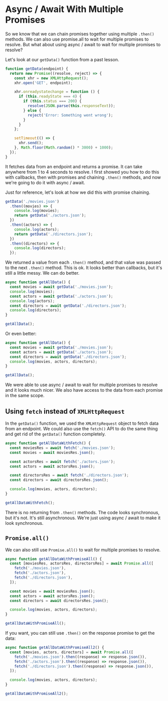 # Async / Await With Multiple Promises

So we know that we can chain promises together using multiple `.then()` methods. We can also use promise.all to wait for multiple promises to resolve. But what about using async / await to wait for multiple promises to resolve?

Let's look at our `getData()` function from a past lesson.

```js
function getData(endpoint) {
  return new Promise((resolve, reject) => {
    const xhr = new XMLHttpRequest();
    xhr.open('GET', endpoint);

    xhr.onreadystatechange = function () {
      if (this.readyState === 4) {
        if (this.status === 200) {
          resolve(JSON.parse(this.responseText));
        } else {
          reject('Error: Something went wrong');
        }
      }
    };

    setTimeout(() => {
      xhr.send();
    }, Math.floor(Math.random() * 3000) + 1000);
  });
}
```

It fetches data from an endpoint and returns a promise. It can take anywhere from 1 to 4 seconds to resolve. I first showed you how to do this with callbacks, then with promises and chaining `.then()` methods, and now we're going to do it with async / await.

Just for reference, let's look at how we did this with promise chaining.

```js
getData('./movies.json')
  .then((movies) => {
    console.log(movies);
    return getData('./actors.json');
  })
  .then((actors) => {
    console.log(actors);
    return getData('./directors.json');
  })
  .then((directors) => {
    console.log(directors);
  });
```

We returned a value from each `.then()` method, and that value was passed to the next `.then()` method. This is ok. It looks better than callbacks, but it's still a little messy. We can do better.

```js
async function getAllData() {
  const movies = await getData('./movies.json');
  console.log(movies);
  const actors = await getData('./actors.json');
  console.log(actors);
  const directors = await getData('./directors.json');
  console.log(directors);
}

getAllData();
```

Or even better:

```js
async function getAllData() {
  const movies = await getData('./movies.json');
  const actors = await getData('./actors.json');
  const directors = await getData('./directors.json');
  console.log(movies, actors, directors);
}

getAllData();
```

We were able to use async / await to wait for multiple promises to resolve and it looks much nicer. We also have access to the data from each promise in the same scope.

## Using `fetch` instead of `XMLHttpRequest`

In the `getData()` function, we used the `XMLHttpRequest` object to fetch data from an endpoint. We could also use the `fetch()` API to do the same thing and get rid of the `getData()` function completely.

```js
async function getAllDataWithFetch() {
  const moviesRes = await fetch('./movies.json');
  const movies = await moviesRes.json();

  const actorsRes = await fetch('./actors.json');
  const actors = await actorsRes.json();

  const directorsRes = await fetch('./directors.json');
  const directors = await directorsRes.json();

  console.log(movies, actors, directors);
}

getAllDataWithFetch();
```

There is no returning from `.then()` methods. The code looks synchronous, but it's not. It's still asynchronous. We're just using async / await to make it look synchronous.

## `Promise.all()`

We can also still use `Promise.all()` to wait for multiple promises to resolve.

```js
async function getAllDataWithPromiseAll() {
  const [moviesRes, actorsRes, directorsRes] = await Promise.all([
    fetch('./movies.json'),
    fetch('./actors.json'),
    fetch('./directors.json'),
  ]);

  const movies = await moviesRes.json();
  const actors = await actorsRes.json();
  const directors = await directorsRes.json();

  console.log(movies, actors, directors);
}

getAllDataWithPromiseAll();
```

If you want, you can still use `.then()` on the response promise to get the data:

```js
async function getAllDataWithPromiseAll2() {
  const [movies, actors, directors] = await Promise.all([
    fetch('./movies.json').then((response) => response.json()),
    fetch('./actors.json').then((response) => response.json()),
    fetch('./directors.json').then((response) => response.json()),
  ]);

  console.log(movies, actors, directors);
}

getAllDataWithPromiseAll2();
```
